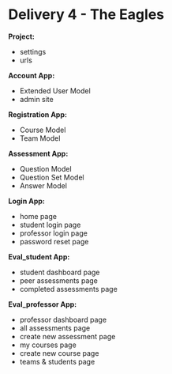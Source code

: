 # Delivery 4 - The Eagles

**Project:**
  - settings
  - urls
  
  
**Account App:**
  - Extended User Model
  - admin site
  
 
**Registration App:**
  - Course Model
  - Team Model
  
  
**Assessment App:**
  - Question Model
  - Question Set Model
  - Answer Model
  
  
**Login App:**
  - home page
  - student login page
  - professor login page
  - password reset page


**Eval_student App:**
  - student dashboard page
  - peer assessments page
  - completed assessments page
 
 
**Eval_professor App:**
  - professor dashboard page
  - all assessments page
  - create new assessment page
  - my courses page
  - create new course page
  - teams & students page
